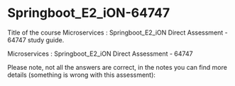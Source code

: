 # Springboot_E2_iON-64747
Title of the course Microservices : Springboot_E2_iON Direct Assessment - 64747 study guide.

Microservices : Springboot_E2_iON Direct Assessment - 64747

Please note, not all the answers are correct, in the notes you can find more details (something is wrong with this assessment):


